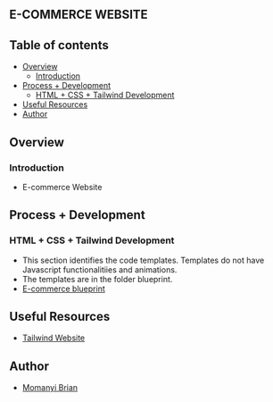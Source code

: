 ## E-COMMERCE WEBSITE

## Table of contents

- [Overview](#overview)
    - [Introduction](#introduction)
- [Process + Development](#process-+-development)
    - [HTML + CSS + Tailwind Development](#html-+-css+-tailwind-development)
- [Useful Resources](#useful-resources)
- [Author](#author)

## Overview

### Introduction

- E-commerce Website

## Process + Development

### HTML + CSS + Tailwind Development
- This section identifies the code templates. Templates do not have Javascript functionalitiies and animations.
- The templates are in the folder blueprint.
- [E-commerce blueprint]()

## Useful Resources
- [Tailwind Website](https://tailwindcss.com/)


## Author

- [Momanyi Brian](https://portfolio-momanyi-brian.vercel.app)